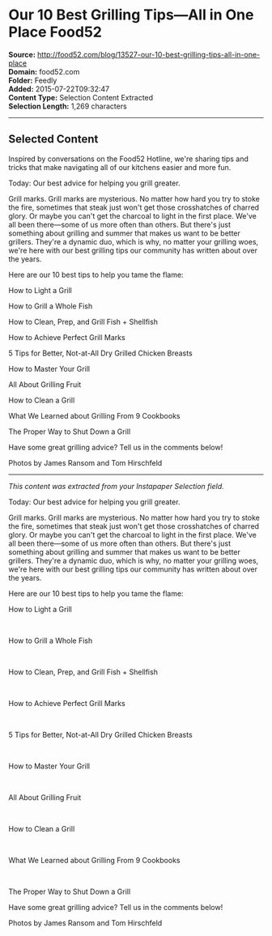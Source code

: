 # Our 10 Best Grilling Tips—All in One Place Food52

**Source:** http://food52.com/blog/13527-our-10-best-grilling-tips-all-in-one-place  
**Domain:** food52.com  
**Folder:** Feedly  
**Added:** 2015-07-22T09:32:47  
**Content Type:** Selection Content Extracted  
**Selection Length:** 1,269 characters  


---

## Selected Content

Inspired by conversations on the Food52 Hotline, we're sharing tips and tricks that make navigating all of our kitchens easier and more fun.

Today: Our best advice for helping you grill greater.

Grill marks. Grill marks are mysterious. No matter how hard you try to stoke the fire, sometimes that steak just won't get those crosshatches of charred glory. Or maybe you can't get the charcoal to light in the first place. We've all been there—some of us more often than others. But there's just something about grilling and summer that makes us want to be better grillers. They're a dynamic duo, which is why, no matter your grilling woes, we're here with our best grilling tips our community has written about over the years.

Here are our 10 best tips to help you tame the flame:

How to Light a Grill

How to Grill a Whole Fish

How to Clean, Prep, and Grill Fish + Shellfish

How to Achieve Perfect Grill Marks

5 Tips for Better, Not-at-All Dry Grilled Chicken Breasts

How to Master Your Grill

All About Grilling Fruit

How to Clean a Grill

What We Learned about Grilling From 9 Cookbooks

The Proper Way to Shut Down a Grill

Have some great grilling advice? Tell us in the comments below!

Photos by James Ransom and Tom Hirschfeld

---

*This content was extracted from your Instapaper Selection field.*

Today: Our best advice for helping you grill greater. 

Grill marks. Grill marks are mysterious. No matter how hard you try to stoke the fire, sometimes that steak just won't get those crosshatches of charred glory. Or maybe you can't get the charcoal to light in the first place. We've all been there—some of us more often than others. But there's just something about grilling and summer that makes us want to be better grillers. They're a dynamic duo, which is why, no matter your grilling woes, we're here with our best grilling tips our community has written about over the years.

Here are our 10 best tips to help you tame the flame:

How to Light a Grill

 

How to Grill a Whole Fish

 

How to Clean, Prep, and Grill Fish + Shellfish

 

How to Achieve Perfect Grill Marks

 

5 Tips for Better, Not-at-All Dry Grilled Chicken Breasts

 

How to Master Your Grill

 

All About Grilling Fruit

 

How to Clean a Grill

 

What We Learned about Grilling From 9 Cookbooks

 

The Proper Way to Shut Down a Grill

Have some great grilling advice? Tell us in the comments below!

Photos by James Ransom and Tom Hirschfeld
